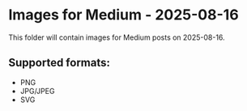 # Images for Medium - 2025-08-16

This folder will contain images for Medium posts on 2025-08-16.

## Supported formats:
- PNG
- JPG/JPEG
- SVG
